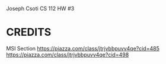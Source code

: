 Joseph Csoti
CS 112
HW #3

CREDITS
=====
MSI
Section
https://piazza.com/class/jtrjvbbpuvv4qe?cid=485
https://piazza.com/class/jtrjvbbpuvv4qe?cid=498
